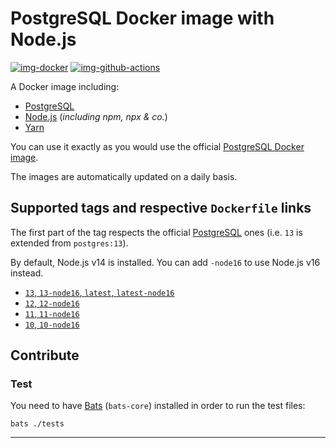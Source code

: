 # PostgreSQL Docker image with Node.js

[![img-docker]][link-docker]
[![img-github-actions]][link-github-actions]

A Docker image including:

- [PostgreSQL][link-postgres]
- [Node.js][link-node] (_including npm, npx & co._)
- [Yarn][link-yarn]

You can use it exactly as you would use the official [PostgreSQL Docker image][link-postgres].

The images are automatically updated on a daily basis.

## Supported tags and respective `Dockerfile` links

The first part of the tag respects the official [PostgreSQL][link-postgres] ones (i.e. `13` is extended from `postgres:13`).

By default, Node.js v14 is installed. You can add `-node16` to use Node.js v16 instead.

- [`13`, `13-node16`, `latest`, `latest-node16`](https://github.com/ivangabriele/postgres-node/blob/master/dockerfiles/13.Dockerfile)
- [`12`, `12-node16`](https://github.com/ivangabriele/postgres-node/blob/master/dockerfiles/12.Dockerfile)
- [`11`, `11-node16`](https://github.com/ivangabriele/postgres-node/blob/master/dockerfiles/11.Dockerfile)
- [`10`, `10-node16`](https://github.com/ivangabriele/postgres-node/blob/master/dockerfiles/10.Dockerfile)

## Contribute

### Test

You need to have [Bats][link-bats] (`bats-core`) installed in order to run the test files:

```shell
bats ./tests
```

---

[img-docker]: https://img.shields.io/docker/pulls/ivangabriele/postgres-node?style=for-the-badge
[img-github-actions]:
  https://img.shields.io/github/workflow/status/ivangabriele/docker-postgres-node/Test%20&%20Release/master?label=Test%20%26%20Release&style=for-the-badge

[link-bats]: https://github.com/bats-core/bats-core
[link-docker]: https://hub.docker.com/r/ivangabriele/postgres-node
[link-node]: https://nodejs.org
[link-postgres]: https://hub.docker.com/_/postgres
[link-github-actions]: https://github.com/ivangabriele/docker-postgres-node/actions/workflows/test-and-release.yml
[link-yarn]: https://yarnpkg.com
